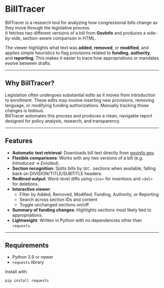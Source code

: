 # BillTracer

BillTracer is a research tool for analyzing how congressional bills change as they move through the legislative process.  
It fetches two different versions of a bill from **GovInfo** and produces a side-by-side, section-aware comparison in HTML.

The viewer highlights what text was **added**, **removed**, or **modified**, and applies simple heuristics to flag provisions related to **funding**, **authority**, and **reporting**. This makes it easier to trace how appropriations or mandates evolve between drafts.

---

## Why BillTracer?

Legislation often undergoes substantial edits as it moves from introduction to enrollment. These edits may involve inserting new provisions, removing language, or modifying funding authorizations. Manually tracking those changes is tedious.  
BillTracer automates this process and produces a clean, navigable report designed for policy analysis, research, and transparency.

---

## Features

- **Automatic text retrieval**: Downloads bill text directly from [govinfo.gov](https://www.govinfo.gov/).
- **Flexible comparisons**: Works with any two versions of a bill (e.g. *Introduced → Enrolled*).
- **Section recognition**: Splits bills by `SEC.` sections when available, falling back on DIVISION/TITLE/SUBTITLE headers.
- **Redlined output**: Word-level diffs using `<ins>` for insertions and `<del>` for deletions.
- **Interactive viewer**:  
  - Filter by Added, Removed, Modified, Funding, Authority, or Reporting  
  - Search across section IDs and content  
  - Toggle unchanged sections on/off
- **Summary of funding changes**: Highlights sections most likely tied to appropriations.
- **Lightweight**: Written in Python with no dependencies other than `requests`.

---

## Requirements

- Python 3.9 or newer  
- `requests` library

Install with:

```bash
pip install requests
